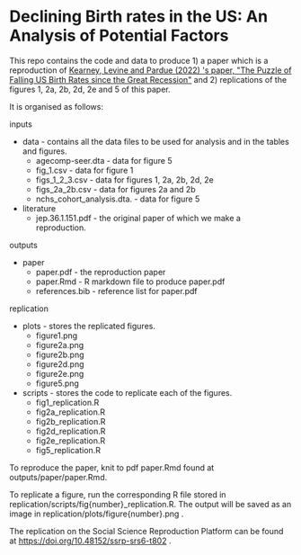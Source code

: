 # Declining Birth rates in the US: An Analysis of Potential Factors

This repo contains the code and data to produce 1) a paper which is a reproduction of [Kearney, Levine and Pardue (2022) 's paper, "The Puzzle of Falling US Birth Rates since the Great Recession"](https://www.aeaweb.org/articles?id=10.1257/jep.36.1.151) and 2) replications of the figures 1, 2a, 2b, 2d, 2e and 5 of this paper. 

It is organised as follows:

inputs
- data - contains all the data files to be used for analysis and in the tables and figures.
  - agecomp-seer.dta - data for figure 5 
  - fig_1.csv - data for figure 1
  - figs_1_2_3.csv - data for figures 1, 2a, 2b, 2d, 2e
  - figs_2a_2b.csv - data for figures 2a and 2b
  - nchs_cohort_analysis.dta. - data for figure 5
- literature
  - jep.36.1.151.pdf - the original paper of which we make a reproduction.

outputs
- paper
  - paper.pdf - the reproduction paper
  - paper.Rmd - R markdown file to produce paper.pdf
  - references.bib - reference list for paper.pdf

replication
- plots - stores the replicated figures.
  - figure1.png
  - figure2a.png
  - figure2b.png
  - figure2d.png
  - figure2e.png
  - figure5.png
- scripts - stores the code to replicate each of the figures.
  - fig1_replication.R
  - fig2a_replication.R
  - fig2b_replication.R
  - fig2d_replication.R
  - fig2e_replication.R
  - fig5_replication.R

To reproduce the paper, knit to pdf paper.Rmd found at outputs/paper/paper.Rmd.

To replicate a figure, run the corresponding R file stored in replication/scripts/fig{number}\_replication.R. The output will be saved as an image in replication/plots/figure{number}.png .

The replication on the Social Science Reproduction Platform can be found at https://doi.org/10.48152/ssrp-srs6-t802 .

